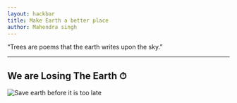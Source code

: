 ```yaml
---
layout: hackbar
title: Make Earth a better place
author: Mahendra singh
---
```


“Trees are poems that the earth writes upon the sky.”

---

## We are Losing The Earth ⏱

![Save earth before it is too late]({{site.baseurl}}/assets/images/mahendrasingh.jpeg)

